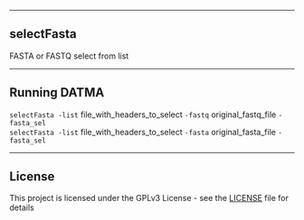 ---------------------------------------------------------------
selectFasta
---------------------------------------------------------------
FASTA or FASTQ select from list

---------------------------------------------------------------
Running DATMA
---------------------------------------------------------------
`selectFasta -list` file_with_headers_to_select `-fastq` original_fastq_file `-fasta_sel` <br/>
`selectFasta -list` file_with_headers_to_select `-fasta` original_fasta_file `-fasta_sel` <br/>

---------------------------------------------------------------
License
--------------------------------------------------------------
This project is licensed under the GPLv3 License - see the [LICENSE](LICENSE) file for details
